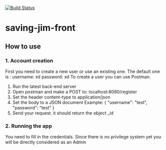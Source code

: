 [![Build Status](https://travis-ci.com/SKTDK/saving-jim-front.svg?branch=master)](https://travis-ci.com/SKTDK/saving-jim-front)

# saving-jim-front

## How to use

### 1. Account creation

First you need to create a new user or use an existing one.
The default one is : username: xd password: xd
To create a user you can use Postman.

1. Run the latest back-end server
2. Open postman and make a POST to: localhost:8080/register
3. Set the header content-type to application/json
4. Set the body to a JSON document
   Example:
   {
   "username": "test",
   "password": "test"
   }
5. Send your request. it should return the object \_id

### 2. Running the app

You need to fill in the credentials. Since there is no privilege system yet you will be directly considered as an Admin
